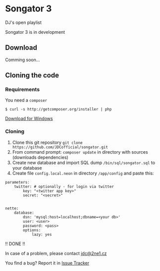 Songator 3
==========

DJ's open playlist

Songator 3 is in development

Download
--------

Comming soon...

Cloning the code
----------------

### Requirements

You need a `composer`

`$ curl -s http://getcomposer.org/installer | php`

[Download for Windows](https://getcomposer.org/Composer-Setup.exe)

### Cloning

1. Clone this git repository `git clone https://github.com/JDCofficial/songator.git`
2. From command prompt: `composer update` in directory with sources (downloads dependencies)
3. Create new database and import SQL dump `/bin/sql/songator.sql` to your database
4. Create file `config.local.neon` in directory `/app/config` and paste this:

``` neon
parameters:
	twitter: # optionally - for login via twitter
		key: "<twitter app key>"
		secret: "<secret>"


nette:
	database:
		dsn: 'mysql:host=localhost;dbname=<your db>'
		user: <user>
		password: <pass>
		options:
			lazy: yes
```

!! DONE !!

In case of a problem, please contact jdc@2ne1.cz

You find a bug? Report it in [Issue Tracker](https://github.com/JDCofficial/songator/issues?state=open)